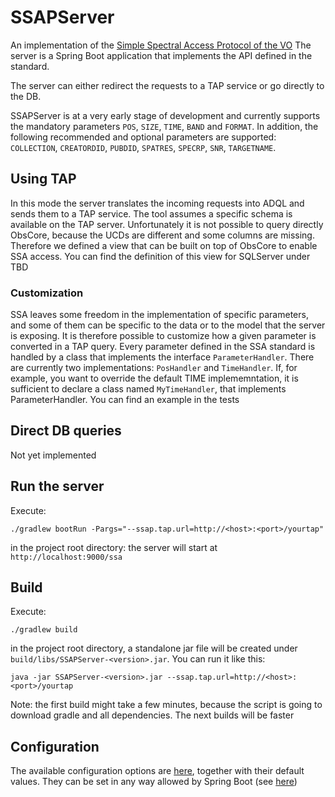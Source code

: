 # SSAPServer
An implementation of the [Simple Spectral Access Protocol of the VO](http://www.ivoa.net/documents/SSA/20120210/REC-SSA-1.1-20120210.pdf)
The server is a Spring Boot application that implements the API defined in the standard.

The server can either redirect the requests to a TAP service or go directly to the DB.

SSAPServer is at a very early stage of development and currently supports the mandatory parameters `POS`, `SIZE`, `TIME`, `BAND` and `FORMAT`.
In addition, the following recommended and optional parameters are supported: `COLLECTION`, `CREATORDID`, `PUBDID`, `SPATRES`, `SPECRP`, `SNR`, `TARGETNAME`.

## Using TAP
In this mode the server translates the incoming requests into ADQL and sends them to a TAP service.
The tool assumes a specific schema is available on the TAP server. Unfortunately it is not possible to query directly ObsCore, 
because the UCDs are different and some columns are missing. Therefore we defined a view that can be built on top of
ObsCore to enable SSA access. You can find the definition of this view for SQLServer under TBD

### Customization
SSA leaves some freedom in the implementation of specific parameters, and some of them can be specific to the data or to the
model that the server is exposing. It is therefore possible to customize how a given parameter is converted in a TAP query.
Every parameter defined in the SSA standard is handled by a class that implements the interface `ParameterHandler`. There are 
currently two implementations: `PosHandler` and `TimeHandler`. 
If, for example, you want to override the default TIME implememntation, it is sufficient to declare a class named `MyTimeHandler`,
 that implements ParameterHandler. You can find an example in the tests

## Direct DB queries
Not yet implemented

## Run the server
Execute:
```
./gradlew bootRun -Pargs="--ssap.tap.url=http://<host>:<port>/yourtap"
```
in the project root directory: the server will start at `http://localhost:9000/ssa`
## Build
Execute:
```
./gradlew build
```
in the project root directory, a standalone jar file will be created under `build/libs/SSAPServer-<version>.jar`. You can run it like this:
```
java -jar SSAPServer-<version>.jar --ssap.tap.url=http://<host>:<port>/yourtap
```
Note: the first build might take a few minutes, because the script is going to download gradle and all dependencies. The 
next builds will be faster

## Configuration
The available configuration options are [here](src/main/resources/application.properties), together with their default values.
They can be set in any way allowed by Spring Boot (see [here](https://docs.spring.io/spring-boot/docs/current/reference/html/boot-features-external-config.html))
